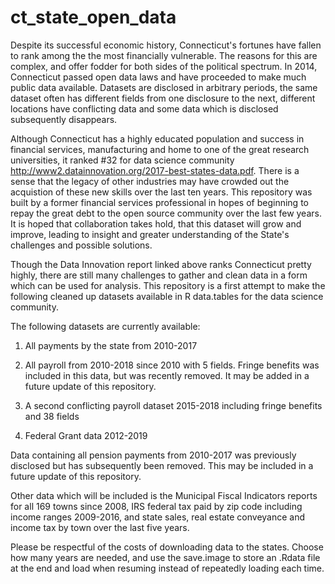# ct_state_open_data

Despite its successful economic history, Connecticut's fortunes have fallen to rank among the the most financially vulnerable. The reasons for this are complex, and offer fodder for both sides of the political spectrum. In 2014, Connecticut passed open data laws and have proceeded to make much public data available. Datasets are disclosed in arbitrary periods, the same dataset often has different fields from one disclosure to the next, different locations have conflicting data and some data which is disclosed subsequently disappears.

Although Connecticut has a highly educated population and success in financial services, manufacturing and home to one of the great research universities, it ranked #32 for data science community http://www2.datainnovation.org/2017-best-states-data.pdf. There is a sense that the legacy of other industries may have crowded out the acquistion of these new skills over the last ten years. This repository was built by a former financial services professional in hopes of beginning to repay the great debt to the open source community over the last few years. It is hoped that collaboration takes hold, that this dataset will grow and improve, leading to insight and greater understanding of the State's challenges and possible solutions.

Though the Data Innovation report linked above ranks Connecticut pretty highly, there are still many challenges to gather  and clean data in a form which can be used for analysis. This repository is a first attempt to make the following cleaned up datasets available in R data.tables for the data science community.

The following datasets are currently available:

1. All payments by the state from 2010-2017

2. All payroll from 2010-2018 since 2010 with 5 fields. Fringe benefits was included in this data, but was recently removed. It may be added in a future update of this repository.

3. A second conflicting payroll dataset 2015-2018 including fringe benefits and 38 fields

4. Federal Grant data 2012-2019

Data containing all pension payments from 2010-2017 was previously disclosed but has subsequently been removed. This may be included in a future update of this repository.

Other data which will be included is the Municipal Fiscal Indicators reports for all 169 towns since 2008, IRS federal tax paid by zip code including income ranges 2009-2016, and state sales, real estate conveyance and income tax by town over the last five years.

Please be respectful of the costs of downloading data to the states. Choose how many years are needed, and use the save.image to store an .Rdata file at the end and load when resuming instead of repeatedly loading each time.
